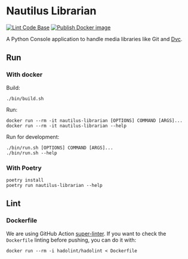 # Nautilus Librarian

[![Lint Code Base](https://github.com/Nautilus-Cyberneering/librarian/actions/workflows/linter.yml/badge.svg)](https://github.com/Nautilus-Cyberneering/librarian/actions/workflows/linter.yml) [![Publish Docker image](https://github.com/Nautilus-Cyberneering/librarian/actions/workflows/publish-docker-image.yml/badge.svg)](https://github.com/Nautilus-Cyberneering/librarian/actions/workflows/publish-docker-image.yml)

A Python Console application to handle media libraries like Git and [Dvc](https://github.com/iterative/dvc).

## Run

### With docker

Build:

```shell
./bin/build.sh
```

Run:

```shell
docker run --rm -it nautilus-librarian [OPTIONS] COMMAND [ARGS]...
docker run --rm -it nautilus-librarian --help
```

Run for development:

```shell
./bin/run.sh [OPTIONS] COMMAND [ARGS]...
./bin/run.sh --help
```

### With Poetry

```shell
poetry install
poetry run nautilus-librarian --help
```

## Lint

### Dockerfile

We are using GitHub Action [super-linter](https://github.com/marketplace/actions/super-linter). If you want to check the `Dockerfile` linting before pushing, you can do it with:

```shell
docker run --rm -i hadolint/hadolint < Dockerfile
```
